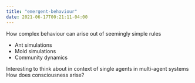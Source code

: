 ```yaml
---
title: "emergent-behaviour"
date: 2021-06-17T00:21:11-04:00
---
```


How complex behaviour can arise out of seemingly simple rules
* Ant simulations
* Mold simulations
* Community dynamics

Interesting to think about in context of single agents in multi-agent systems
How does consciousness arise?